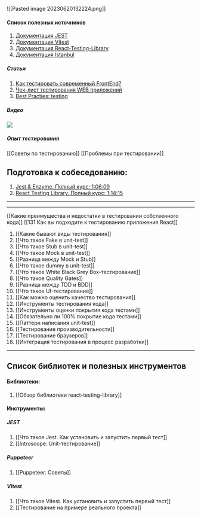 ![[Pasted image 20230620132224.png]]

#### Список полезных источников

1. [Документация JEST](https://jestjs.io/docs/getting-started)
2. [Документация Vitest](https://vitest.dev/guide/)
3. [Документация React-Testing-Library](https://testing-library.com/docs/react-testing-library/intro/)
4. [Документация Istanbul](https://istanbul.js.org/)

##### Статьи 

1. [Как тестировать современный FrontEnd?](https://habr.com/ru/companies/samokat_tech/articles/704342/)
2. [Чек-лист тестирования WEB приложений](https://habr.com/ru/articles/542422/)
3. [Best Practies: testing](https://github.com/goldbergyoni/javascript-testing-best-practices/blob/master/readme-ru.md)

##### Видео

![](https://www.youtube.com/watch?v=e9DRhxRwsfU)

##### Опыт тестирования

[[Советы по тестированию]]
[[Проблемы при тестировании]]

## Подготовка к собеседованию:

1. [Jest & Enzyme. Полный курс: 1:06:09](https://www.youtube.com/watch?v=9g4tsfIJz50&list=PLNkWIWHIRwMFKmmIPVaCPpusgloMMgxN2&index=12)
2. [React Testing Library. Полный курс: 1:14:15](https://www.youtube.com/watch?v=n79PMyqcCJ8&list=PLNkWIWHIRwMFKmmIPVaCPpusgloMMgxN2&index=13)

___
___

[[Какие преимущества и недостатки в тестировании собственного кода]]
[[131 Как вы подходите к тестированию приложения React]]

1. [[Какие бывают виды тестирования]]
2. [[Что такое Fake в unit-test]]
3. [[Что такое Stub в unit-test]]
4. [[Что такое Mock в unit-test]]
5. [[Разница между Mock и Stub]]
6. [[Что такое dummy в unit-test]]
7. [[Что такое White Black Grey Box-тестирование]]
8. [[Что такое Quality Gates]]
9. [[Разница между TDD и BDD]]
10. [[Что такое UI-тестирование]]
11. [[Как можно оценить качество тестирования]]
12. [[Инструменты тестирования кода]]
13. [[Инструменты оценки покрытия кода тестами]]
14. [[Обязательно ли 100% покрытие кода тестами]]
15. [[Паттерн написания unit-test]]
16. [[Тестирование производительности]]
17. [[Тестирование браузеров]]
18. [[Интеграция тестирования в процесс разработки]]

___
## Список библиотек и полезных инструментов

#### Библиотеки:

1. [[Обзор библиотеки react-testing-library]]

#### Инструменты:

##### JEST
1. [[Что такое Jest. Как установить и запустить первый тест]]
2. [[Introscope. Unit-тестирование]]

##### Puppeteer
1. [[Puppeteer. Советы]]

##### Vitest
1. [[Что такое Vitest. Как установить и запустить первый тест]]
2. [[Тестирование на примере реального проекта]]